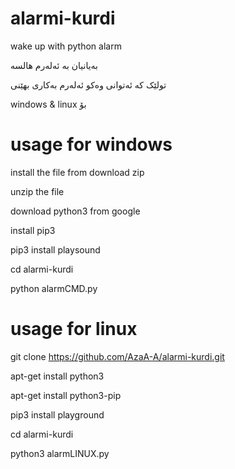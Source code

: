 # alarmi-kurdi
wake up with python alarm

به‌یانیان به‌ ئه‌له‌رم هالسه‌

تولێک که‌ ئه‌توانی وه‌کو ئه‌له‌رم به‌کاری بهێنی

 windows & linux بۆ
 
 
# usage for windows

install the file from download zip

unzip the file 

download python3 from google

install pip3

pip3 install playsound

cd alarmi-kurdi

python alarmCMD.py

# usage for linux 

git clone https://github.com/AzaA-A/alarmi-kurdi.git

apt-get install python3

apt-get install python3-pip

pip3 install playground

cd alarmi-kurdi

python3 alarmLINUX.py
